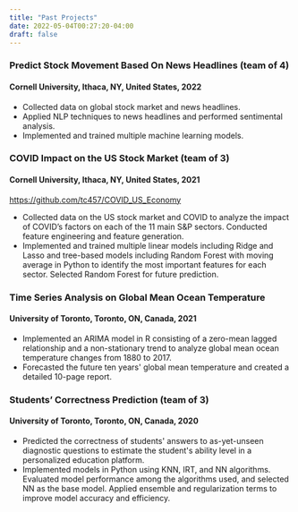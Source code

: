```yaml
---
title: "Past Projects"
date: 2022-05-04T00:27:20-04:00
draft: false
---
```


### Predict Stock Movement Based On News Headlines (team of 4)
#### Cornell University, Ithaca, NY, United States, 2022
- Collected data on global stock market and news headlines.
- Applied NLP techniques to news headlines and performed sentimental analysis.
- Implemented and trained multiple machine learning models.

### COVID Impact on the US Stock Market (team of 3)
#### Cornell University, Ithaca, NY, United States, 2021
<https://github.com/tc457/COVID_US_Economy>
- Collected data on the US stock market and COVID to analyze the impact of COVID’s factors on each of the 11 main S&P sectors. Conducted feature engineering and feature generation.
- Implemented and trained multiple linear models including Ridge and Lasso and tree-based models including Random Forest with moving average in Python to identify the most important features for each sector. Selected Random Forest for future prediction.


### Time Series Analysis on Global Mean Ocean Temperature
#### University of Toronto, Toronto, ON, Canada, 2021
- Implemented an ARIMA model in R consisting of a zero-mean lagged relationship and a non-stationary trend to analyze global mean ocean temperature changes from 1880 to 2017.
- Forecasted the future ten years' global mean temperature and created a detailed 10-page report.

### Students’ Correctness Prediction (team of 3)
#### University of Toronto, Toronto, ON, Canada, 2020
- Predicted the correctness of students' answers to as-yet-unseen diagnostic questions to estimate the student's ability level in a personalized education platform.
- Implemented models in Python using KNN, IRT, and NN algorithms. Evaluated model performance among the algorithms used, and selected NN as the base model. Applied ensemble and regularization terms to improve model accuracy and efficiency.